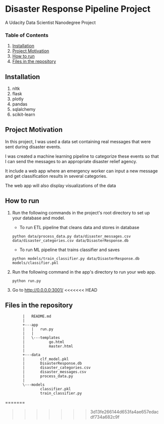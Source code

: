 # Disaster Response Pipeline Project

A Udacity Data Scientist Nanodegree Project

### Table of Contents

1. [Installation](#installation)
2. [Project Motivation](#motivation)
3. [How to run](#run)
4. [Files in the repository](#constructure)

## Installation <a name="installation"></a>

1. nltk
2. flask
3. plotly
4. pandas
5. sqlalchemy
6. scikit-learn

## Project Motivation<a name="motivation"></a>

In this project, I was used a data set containing real messages that were sent during disaster events. 

I was created a machine learning pipeline to categorize these events so that I can send the messages to an appropriate disaster relief agency.

It include a web app where an emergency worker can input a new message and get classification results in several categories. 

The web app will also display visualizations of the data

## How to run <a name="run"></a>
1. Run the following commands in the project's root directory to set up your database and model.

    - To run ETL pipeline that cleans data and stores in database
        
    `python data/process_data.py data/disaster_messages.csv data/disaster_categories.csv data/DisasterResponse.db`
    - To run ML pipeline that trains classifier and saves
        
   `python models/train_classifier.py data/DisasterResponse.db models/classifier.pkl`

2. Run the following command in the app's directory to run your web app.
    
    `python run.py`

3. Go to http://0.0.0.0:3001/
<<<<<<< HEAD

## Files in the repository <a name="constructure"></a>

```
        |   README.md
        |
        +---app
        |   |   run.py
        |   |
        |   \---templates
        |           go.html
        |           master.html
        |
        +---data
        |       clf_model.pkl
        |       DisasterResponse.db
        |       disaster_categories.csv
        |       disaster_messages.csv
        |       process_data.py
        |
        \---models
                classifier.pkl
                train_classifier.py
```
=======
>>>>>>> 3d13fe266144d653fa4ae657edacdf734a682c9f

